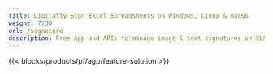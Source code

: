 ```yaml
---
title: Digitally Sign Excel Spreadsheets on Windows, Linux & macOS 
weight: 7730
url: /signature
description: Free App and APIs to manage image & text signatures on XLS, XLSX and ODS files
---
```


{{< blocks/products/pf/agp/feature-solution >}} 

